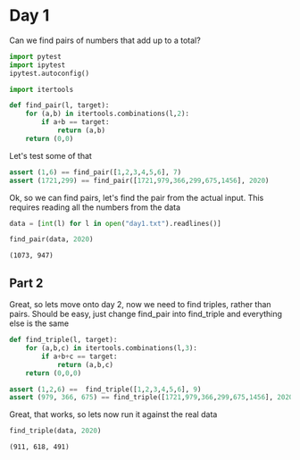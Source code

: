 # Day 1

Can we find pairs of numbers that add up to a total?


```python
import pytest
import ipytest
ipytest.autoconfig()
```


```python
import itertools

def find_pair(l, target):
    for (a,b) in itertools.combinations(l,2):
        if a+b == target:
            return (a,b)
    return (0,0)
```

Let's test some of that


```python
assert (1,6) == find_pair([1,2,3,4,5,6], 7)
assert (1721,299) == find_pair([1721,979,366,299,675,1456], 2020)
```

Ok, so we can find pairs, let's find the pair from the actual input.  This requires reading all the numbers from the data


```python
data = [int(l) for l in open("day1.txt").readlines()]
```


```python
find_pair(data, 2020)
```




    (1073, 947)



## Part 2

Great, so lets move onto day 2, now we need to find triples, rather than pairs.  Should be easy, just change find_pair into find_triple and everything else is the same


```python
def find_triple(l, target):
    for (a,b,c) in itertools.combinations(l,3):
        if a+b+c == target:
            return (a,b,c)
    return (0,0,0)
```


```python
assert (1,2,6) ==  find_triple([1,2,3,4,5,6], 9)
assert (979, 366, 675) == find_triple([1721,979,366,299,675,1456], 2020)
```

Great, that works, so lets now run it against the real data


```python
find_triple(data, 2020)
```




    (911, 618, 491)


